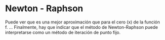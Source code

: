 # Newton - Raphson
Puede ver que es una mejor aproximación que para el cero (x) de la función f. ... Finalmente, hay que indicar que el método de Newton-Raphson puede interpretarse como un método de iteración de punto fijo.
